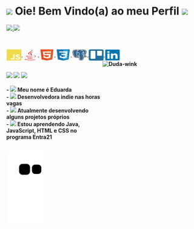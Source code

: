 <h1><b><img height="30" src="https://cdn.discordapp.com/emojis/850096077977157684.gif?v=1">
Oie! Bem Vindo(a) ao meu Perfil
<img height="30" src="https://cdn.discordapp.com/emojis/850096077977157684.gif?v=1"></h1>

 <div>
  <a href="https://github.com/eduardastef">
  <img height="180em" src="https://github-readme-stats.vercel.app/api?username=eduardastef&show_icons=true&theme=tokyonight&include_all_commits=true&count_private=true"/>
  <img height="180em" src="https://github-readme-stats.vercel.app/api/top-langs/?username=eduardastef&layout=compact&langs_count=7&theme=tokyonight"/>
</div>

##

<div style="display: inline_block"><br>
  <img align="center" alt="Duda-Js" height="30" width="40" src="https://raw.githubusercontent.com/devicons/devicon/master/icons/javascript/javascript-plain.svg">
  <img align="center" alt="Duda-Jv" height="30" width="40" src="https://raw.githubusercontent.com/devicons/devicon/master/icons/java/java-plain.svg">
  <img align="center" alt="Duda-HTML" height="30" width="40" src="https://raw.githubusercontent.com/devicons/devicon/master/icons/html5/html5-original.svg">
  <img align="center" alt="Duda-CSS" height="30" width="40" src="https://raw.githubusercontent.com/devicons/devicon/master/icons/css3/css3-original.svg">
  <img align="center" alt="Duda-Ps" height="30" width="40" src="https://raw.githubusercontent.com/devicons/devicon/master/icons/postgresql/postgresql-original.svg">
  <img align="center" alt="Duda-Tr" height="30" width="40" src="https://raw.githubusercontent.com/devicons/devicon/master/icons/trello/trello-plain.svg">
  <img align="center" alt="Duda-Lk" height="30" width="40" src="https://raw.githubusercontent.com/devicons/devicon/master/icons/linkedin/linkedin-original.svg">
  <img align="right" alt="Duda-wink" height="250" width="250" src="https://cdn.discordapp.com/attachments/767080390241812540/889600754082525264/ezgif-4-5c1576ab5a58.gif">
</div>

##

<div>
  <a href="https://instagram.com/duarda.oie" target="_blank"><img src="https://img.shields.io/badge/-Instagram-%23E4405F?style=for-the-badge&logo=instagram&logoColor=white" target="_blank"></a>
  <a href = "mailto:eduarda.steffen@hotmail.com"><img src="https://img.shields.io/badge/-Gmail-%23333?style=for-the-badge&logo=gmail&logoColor=white" target="_blank"></a>
  <a href="https://www.linkedin.com/in/eduarda-steffen-69b905208" target="_blank"><img src="https://img.shields.io/badge/-LinkedIn-%230077B5?style=for-the-badge&logo=linkedin&logoColor=white" target="_blank"></a> 
</div></br>
- <img height="25" src="https://cdn.discordapp.com/emojis/852610761243361292.gif?v=1"> Meu nome é Eduarda
</br>
- <img height="25" src="https://cdn.discordapp.com/emojis/853135695878684753.gif?v=1"> Desenvolvedora indie nas horas vagas
</br>
- <img height="25" src="https://cdn.discordapp.com/emojis/852610850288435220.gif?v=1"> Atualmente desenvolvendo alguns projetos próprios
</br>
- <img height="25" src="https://cdn.discordapp.com/emojis/852610941086597200.gif?v=1"> Estou aprendendo Java, JavaScript, HTML e CSS no programa Entra21

##

![Snake animation](https://github.com/eduardaStef/eduardaStef/blob/output/github-contribution-grid-snake.svg)
